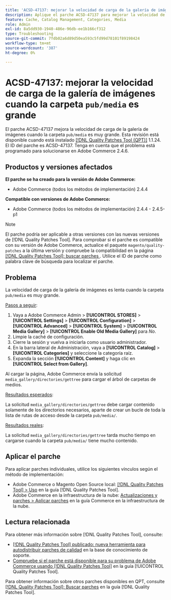 ```yaml
---
title: 'ACSD-47137: mejorar la velocidad de carga de la galería de imágenes `pub/media` carpeta grande'
description: Aplique el parche ACSD-47137 para mejorar la velocidad de carga de la galería de imágenes cuando la carpeta "pub/media" sea muy grande.
feature: Cache, Catalog Management, Categories, Media
role: Admin
exl-id: 8a5dd930-1940-486e-96db-ee1b166cf312
type: Troubleshooting
source-git-commit: 7fdb02a6d89d50ea593c5fd99d78101f89198424
workflow-type: tm+mt
source-wordcount: '387'
ht-degree: 0%

---
```


# ACSD-47137: mejorar la velocidad de carga de la galería de imágenes cuando la carpeta `pub/media` es grande

El parche ACSD-47137 mejora la velocidad de carga de la galería de imágenes cuando la carpeta `pub/media` es muy grande. Esta revisión está disponible cuando está instalado [[!DNL Quality Patches Tool (QPT)]](https://experienceleague.adobe.com/en/docs/commerce-operations/tools/quality-patches-tool/quality-patches-tool-to-self-serve-quality-patches) 1.1.24. El ID del parche es ACSD-47137. Tenga en cuenta que el problema está programado para solucionarse en Adobe Commerce 2.4.6.

## Productos y versiones afectados

**El parche se ha creado para la versión de Adobe Commerce:**
* Adobe Commerce (todos los métodos de implementación) 2.4.4

**Compatible con versiones de Adobe Commerce:**
* Adobe Commerce (todos los métodos de implementación) 2.4.4 - 2.4.5-p1

>[!NOTE]
>
>El parche podría ser aplicable a otras versiones con las nuevas versiones de [!DNL Quality Patches Tool]. Para comprobar si el parche es compatible con su versión de Adobe Commerce, actualice el paquete `magento/quality-patches` a la última versión y compruebe la compatibilidad en la página [[!DNL Quality Patches Tool]: buscar parches ](https://experienceleague.adobe.com/tools/commerce-quality-patches/index.html). Utilice el ID de parche como palabra clave de búsqueda para localizar el parche.

## Problema

La velocidad de carga de la galería de imágenes es lenta cuando la carpeta `pub/media` es muy grande.

<u>Pasos a seguir</u>:

1. Vaya a Adobe Commerce Admin > **[!UICONTROL STORES]** > **[!UICONTROL Settings]** > **[!UICONTROL Configuration]** > **[!UICONTROL Advanced]** > **[!UICONTROL System]** > **[!UICONTROL Media Gallery]** > **[!UICONTROL Enable Old Media Gallery]** para _No_.
1. Limpie la caché de configuración.
1. Cierre la sesión y vuelva a iniciarla como usuario administrador.
1. En la barra lateral de Administración, vaya a **[!UICONTROL Catalog]** > **[!UICONTROL Categories]** y seleccione la categoría raíz.
1. Expanda la sección **[!UICONTROL Content]** y haga clic en **[!UICONTROL Select from Gallery]**.

Al cargar la página, Adobe Commerce envía la solicitud `media_gallery/directories/gettree` para cargar el árbol de carpetas de medios.

<u>Resultados esperados</u>:

La solicitud `media_gallery/directories/gettree` debe cargar contenido solamente de los directorios necesarios, aparte de crear un bucle de toda la lista de rutas de acceso desde la carpeta `pub/media/`.

<u>Resultados reales</u>:

La solicitud `media_gallery/directories/gettree` tarda mucho tiempo en cargarse cuando la carpeta `pub/media/` tiene mucho contenido.

## Aplicar el parche

Para aplicar parches individuales, utilice los siguientes vínculos según el método de implementación:

* Adobe Commerce o Magento Open Source local: [[!DNL Quality Patches Tool] > Uso](/help/tools/quality-patches-tool/usage.md) en la guía [!DNL Quality Patches Tool].
* Adobe Commerce en la infraestructura de la nube: [Actualizaciones y parches > Aplicar parches](https://experienceleague.adobe.com/docs/commerce-cloud-service/user-guide/develop/upgrade/apply-patches.html) en la guía Commerce en la infraestructura de la nube.

## Lectura relacionada

Para obtener más información sobre [!DNL Quality Patches Tool], consulte:

* [[!DNL Quality Patches Tool] publicado: nueva herramienta para autodistribuir parches de calidad](https://experienceleague.adobe.com/en/docs/commerce-operations/tools/quality-patches-tool/quality-patches-tool-to-self-serve-quality-patches) en la base de conocimiento de soporte.
* [Compruebe si el parche está disponible para su problema de Adobe Commerce usando [!DNL Quality Patches Tool]](/help/tools/quality-patches-tool/patches-available-in-qpt/check-patch-for-magento-issue-with-magento-quality-patches.md) en la guía [!UICONTROL Quality Patches Tool].


Para obtener información sobre otros parches disponibles en QPT, consulte [[!DNL Quality Patches Tool]: Buscar parches](https://experienceleague.adobe.com/tools/commerce-quality-patches/index.html) en la guía [!DNL Quality Patches Tool].
